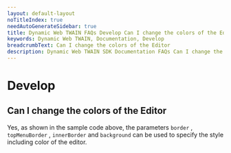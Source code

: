 ```yaml
---
layout: default-layout
noTitleIndex: true
needAutoGenerateSidebar: true
title: Dynamic Web TWAIN FAQs Develop Can I change the colors of the Editor
keywords: Dynamic Web TWAIN, Documentation, Develop
breadcrumbText: Can I change the colors of the Editor
description: Dynamic Web TWAIN SDK Documentation FAQs Can I change the colors of the Editor
---
```


# Develop

## Can I change the colors of the Editor

Yes, as shown in the sample code above, the parameters `border` , `topMenuBorder` , `innerBorder` and `background` can be used to specify the style including color of the editor.